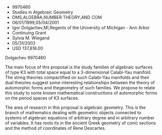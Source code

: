 
* 9970460
* Studies in Algebraic Geometry
* DMS,ALGEBRA,NUMBER THEORY,AND COM
* 06/01/1999,05/04/2001
* Igor Dolgachev,MI,Regents of the University of Michigan - Ann Arbor
* Continuing Grant
* Sylvia M. Wiegand
* 05/31/2003
* USD 137,818.00

Dolgachev 9970460

The main focus of this proposal is the study families of algebraic surfaces of
type K3 with total space equal to a 3-dimensional Calabi-Yau manifold. The
string theories compactified on such Calabi-Yau manifolds and their dual
theories suggest some interesting relationships between the theory of
automorphic forms and thegeometry of such families. We propose to relate this
study to some known mathematical constructions of automorphic forms on the
period spaces of K3 surfaces.

The area of research in this proposal is algebraic geometry. This is the branch
of mathematics dealing with geometric objects connected to systems of algebraic
equations of arbitrary degree and in arbitrary number of variables. It has roots
its in the ancient Greek geometry of conic sections and the method of
coordinates of Rene Descartes.


